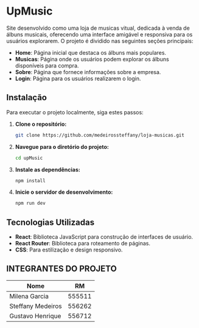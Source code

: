 # UpMusic

Site desenvolvido como uma loja de musicas vitual, dedicada à venda de álbuns musicais, oferecendo uma interface amigável e responsiva para os usuários explorarem. O projeto é dividido nas seguintes seções principais:

- **Home**: Página inicial que destaca os álbuns mais populares.
- **Musicas**: Página onde os usuários podem explorar os álbuns disponíveis para compra.
- **Sobre**: Página que fornece informações sobre a empresa.
- **Login**: Página para os usuários realizarem o login.

## Instalação

Para executar o projeto localmente, siga estes passos:

1. **Clone o repositório:**

    ```bash
    git clone https://github.com/medeirossteffany/loja-musicas.git
    ```

2. **Navegue para o diretório do projeto:**

    ```bash
    cd upMusic
    ```

3. **Instale as dependências:**

    ```bash
    npm install
    ```

4. **Inicie o servidor de desenvolvimento:**

    ```bash
    npm run dev
    ```

## Tecnologias Utilizadas

- **React**: Biblioteca JavaScript para construção de interfaces de usuário.
- **React Router**: Biblioteca para roteamento de páginas.
- **CSS**: Para estilização e design responsivo.

## INTEGRANTES DO PROJETO

| Nome              | RM        |
|-------------------|-----------|
| Milena Garcia      | 555511    |
| Steffany Medeiros  | 556262    |
| Gustavo Henrique   | 556712    |

